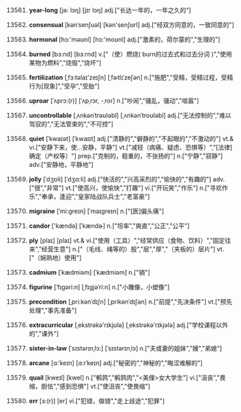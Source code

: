 13561. **year-long**
[jə: lɔŋ]  [jɪr lɔŋ]
adj.["长达一年的，一年之久的"]  

13562. **consensual**
[kənˈsenʃuəl]  [kən'senʃʊrl]
adj.["经双方同意的，一致同意的"]  

13563. **hormonal**
[hɔ:'məʊnl]  [hɔ:'moʊnl]
adj.["激素的，荷尔蒙的","生理的"]  

13564. **burned**
[bɜ:nd]  [bɜ:rnd]
v.["（使）燃烧( burn的过去式和过去分词 )","使用某物为燃料","烧毁","烧坏"]  

13565. **fertilization**
[ˌfɜ:təlaɪ'zeɪʃn]  [ˌfɚtlɪˈzeʃən]
n.["施肥","受精，受精过程，受精行为[现象]","受孕","受胎"]  

13566. **uproar**
[ˈʌprɔ:(r)]  [ˈʌpˌrɔr, -ˌror]
n.["吵闹","骚乱，骚动","喧嚣"]  

13567. **uncontrollable**
[ˌʌnkənˈtrəʊləbl]  [ˌʌnkənˈtroʊləbl]
adj.["无法控制的","难以驾驭的","无法管束的","不可控"]  

13568. **quiet**
[ˈkwaɪət]  [ˈkwaɪɪt]
adj.["清静的","僻静的","不起眼的","不激动的"]  vt.& vi.["安静下来，使…安静，平静"]  vt.["减轻（病痛、疑虑、恐惧等）","[法律]确定（产权等）"]  prep.["克制的，稳重的，不张扬的"]  n.["宁静","寂静"]  adv.["安静地，平静地"]  

13569. **jolly**
[ˈdʒɒli]  [ˈdʒɑ:li]
adj.["快活的","兴高采烈的","愉快的","有趣的"]  adv.["很","非常"]  vt.["使高兴，使愉快","打趣"]  vi.["开玩笑","作乐"]  n.["寻欢作乐","奉承，逢迎","皇家陆战队兵士","老富豪"]  

13570. **migraine**
[ˈmi:greɪn]  [ˈmaɪgreɪn]
n.["[医]偏头痛"]  

13571. **candor**
['kændə]  [ˈkændɚ]
n.["坦率","爽直","公正","公平"]  

13572. **ply**
[plaɪ]  [plaɪ]
vt.& vi.["使用（工具）","经常供应（食物、饮料）","固定往来","经营生意"]  n.["（毛线、绳等的）股","层","厚","（夹板的）层片"]  vt.["（娴熟地）使用"]  

13573. **cadmium**
[ˈkædmiəm]  [ˈkædmiəm]
n.["镉"]  

13574. **figurine**
[ˈfɪgəri:n]  [ˌfɪgjəˈri:n]
n.["小雕像，小塑像"]  

13575. **precondition**
[ˌpri:kənˈdɪʃn]  [ˌprikənˈdɪʃən]
n.["前提","先决条件"]  vt.["预先处理","事先准备"]  

13576. **extracurricular**
[ˌekstrəkə'rɪkjʊlə]  [ˌekstrəkə'rɪkjələ]
adj.["学校课程以外的","课外"]  

13577. **sister-in-law**
[ˈsɪstərɪnˌlɔ:]  [ˈsɪstərɪnˌlɔ]
n.["夫或妻的姐妹","嫂","弟媳"]  

13578. **arcane**
[ɑ:ˈkeɪn]  [ɑ:rˈkeɪn]
adj.["秘密的","神秘的","晦涩难解的"]  

13579. **quail**
[kweɪl]  [kwel]
n.["鹌鹑","鹌鹑肉","<美俚>女大学生"]  vi.["沮丧","畏缩，胆怯","感到恐惧"]  vt.["使沮丧","使畏缩"]  

13580. **err**
[ɜ:(r)]  [er]
vi.["犯错，做错","走上歧途","犯罪"]  


